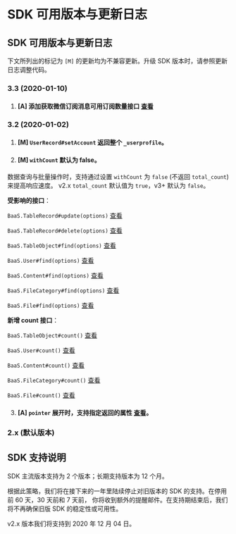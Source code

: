 # SDK 可用版本与更新日志

## SDK 可用版本与更新日志

下文所列出的标记为 `[M]` 的更新均为不兼容更新。升级 SDK 版本时，请参照更新日志调整代码。

### 3.3 (2020-01-10)

1. #### [A] 添加获取微信订阅消息可用订阅数量接口 [查看](/cloud-function/node-sdk/wechat-subscribe-message/wechat-subscribe-message-ticket.md)

### 3.2 (2020-01-02)
1. #### [M] `UserRecord#setAccount` 返回整个 `_userprofile`。
2. #### [M] `withCount` 默认为 false。

  数据查询与批量操作时，支持通过设置 `withCount` 为 `false` (不返回 `total_count`) 来提高响应速度。
  v2.x `total_count` 默认值为 `true`，v3+ 默认为 `false`。

  **受影响的接口**：

  `BaaS.TableRecord#update(options)` [查看](/cloud-function/node-sdk/schema/update-record.md)

  `BaaS.TableRecord#delete(options)` [查看](/cloud-function/node-sdk/schema/delete-record.md)

  `BaaS.TableObject#find(options)` [查看](/cloud-function/node-sdk/schema/query.md)

  `BaaS.User#find(options)` [查看](/cloud-function/node-sdk/user.md)

  `BaaS.Content#find(options)` [查看](/cloud-function/node-sdk/content/content.md)

  `BaaS.FileCategory#find(options)` [查看](/cloud-function/node-sdk/file/file-category.md)

  `BaaS.File#find(options)` [查看](/cloud-function/node-sdk/file/file.md)

  **新增 count 接口**：

  `BaaS.TableObject#count()` [查看](/cloud-function/node-sdk/schema/query.md)

  `BaaS.User#count()` [查看](/cloud-function/node-sdk/user.md)

  `BaaS.Content#count()` [查看](/cloud-function/node-sdk/content/content.md)

  `BaaS.FileCategory#count()` [查看](/cloud-function/node-sdk/file/file-category.md)

  `BaaS.File#count()` [查看](/cloud-function/node-sdk/file/file.md)

3. #### [A] `pointer` 展开时，支持指定返回的属性 [查看](/cloud-function/node-sdk/schema/select-and-expand.md)。

### 2.x (默认版本)

## SDK 支持说明

SDK 主流版本支持为 2 个版本；长期支持版本为 12 个月。

根据此策略，我们将在接下来的一年里陆续停止对旧版本的 SDK 的支持。在停用前 60 天，30 天前和 7 天前，
你将收到额外的提醒邮件。在支持期结束后，我们将不再确保旧版 SDK 的稳定性或可用性。

v2.x 版本我们将支持到 2020 年 12 月 04 日。

